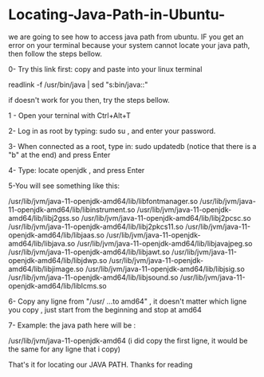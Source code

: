 # Locating-Java-Path-in-Ubuntu-
we are going to see how to access java path from ubuntu.
IF you get an error on your terminal because your system cannot locate your java path, then follow the steps bellow.

0- Try this link first:
copy and paste into your linux terminal

readlink -f /usr/bin/java | sed "s:bin/java::"

if doesn't work for you then, try the steps bellow.

1 - Open your terninal with Ctrl+Alt+T

2- Log in as root by typing: sudo su , and enter your password.

3- When connected as a root, type in: sudo updatedb (notice that there is a "b" at the end) and press Enter

4- Type: locate openjdk , and press Enter

5-You will see something like this: 

/usr/lib/jvm/java-11-openjdk-amd64/lib/libfontmanager.so
/usr/lib/jvm/java-11-openjdk-amd64/lib/libinstrument.so
/usr/lib/jvm/java-11-openjdk-amd64/lib/libj2gss.so
/usr/lib/jvm/java-11-openjdk-amd64/lib/libj2pcsc.so
/usr/lib/jvm/java-11-openjdk-amd64/lib/libj2pkcs11.so
/usr/lib/jvm/java-11-openjdk-amd64/lib/libjaas.so
/usr/lib/jvm/java-11-openjdk-amd64/lib/libjava.so
/usr/lib/jvm/java-11-openjdk-amd64/lib/libjavajpeg.so
/usr/lib/jvm/java-11-openjdk-amd64/lib/libjawt.so
/usr/lib/jvm/java-11-openjdk-amd64/lib/libjdwp.so
/usr/lib/jvm/java-11-openjdk-amd64/lib/libjimage.so
/usr/lib/jvm/java-11-openjdk-amd64/lib/libjsig.so
/usr/lib/jvm/java-11-openjdk-amd64/lib/libjsound.so
/usr/lib/jvm/java-11-openjdk-amd64/lib/liblcms.so

6- Copy any ligne from "/usr/ ...to amd64" , it doesn't matter which ligne you copy , just start from the beginning and stop at amd64


7- Example: the java path here will be : 

/usr/lib/jvm/java-11-openjdk-amd64      (i did copy the first ligne, it would be the same for any ligne that i copy)

That's it for locating our JAVA PATH.
Thanks for reading




